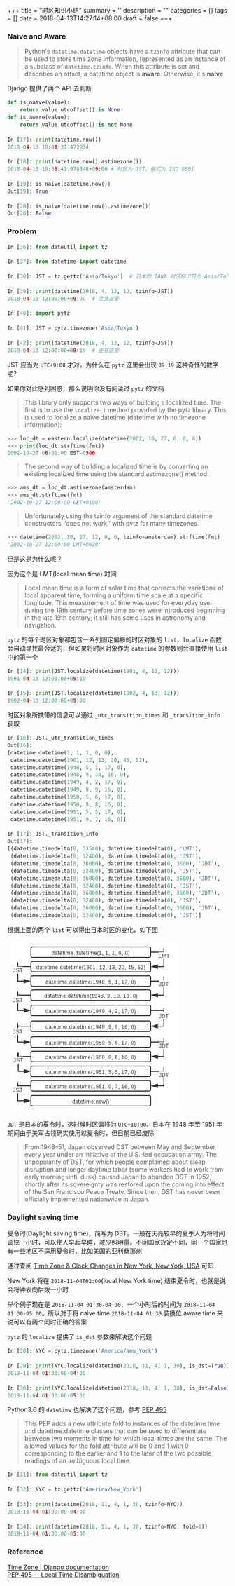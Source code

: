 
+++
title = "时区知识小结"
summary = ''
description = ""
categories = []
tags = []
date = 2018-04-13T14:27:14+08:00
draft = false
+++

### Naive and Aware

>Python's `datetime.datetime` objects have a `tzinfo` attribute that can be used to store time zone information, represented as an instance of a subclass of `datetime.tzinfo`. When this attribute is set and describes an offset, a datetime object is **aware**. Otherwise, it's **naive**

Django 提供了两个 API 去判断

```Python
def is_naive(value):
    return value.utcoffset() is None
def is_aware(value):
    return value.utcoffset() is not None

In [17]: print(datetime.now())
2018-04-13 19:08:31.472934

In [18]: print(datetime.now().astimezone())
2018-04-13 19:08:41.978848+09:00 # 时区为 JST，格式为 ISO 8601

In [19]: is_naive(datetime.now())
Out[19]: True

In [20]: is_naive(datetime.now().astimezone())
Out[20]: False
```

### Problem

```Python
In [36]: from dateutil import tz

In [37]: from datetime import datetime

In [38]: JST = tz.gettz('Asia/Tokyo')  # 日本的 IANA 时区标识符为 Asia/Tokyo

In [39]: print(datetime(2018, 4, 13, 12, tzinfo=JST))
2018-04-13 12:00:00+09:00  # 注意这里

In [40]: import pytz

In [41]: JST = pytz.timezone('Asia/Tokyo')

In [42]: print(datetime(2018, 4, 13, 12, tzinfo=JST))
2018-04-13 12:00:00+09:19  # 还有这里
```

JST 应当为 `UTC+9:00` 才对，为什么在 `pytz` 这里会出现 `09:19` 这种奇怪的数字呢?

如果你对此感到困惑，那么说明你没有阅读过 `pytz` 的文档

>This library only supports two ways of building a localized time. The first is to use the `localize()` method provided by the pytz library. This is used to localize a naive datetime (datetime with no timezone information):
```Python
>>> loc_dt = eastern.localize(datetime(2002, 10, 27, 6, 0, 0))
>>> print(loc_dt.strftime(fmt))
2002-10-27 06:00:00 EST-0500
```
>The second way of building a localized time is by converting an existing localized time using the standard astimezone() method:
```Python
>>> ams_dt = loc_dt.astimezone(amsterdam)
>>> ams_dt.strftime(fmt)
'2002-10-27 12:00:00 CET+0100'
```
>Unfortunately using the tzinfo argument of the standard datetime constructors ‘’does not work’’ with pytz for many timezones.
```Python
>>> datetime(2002, 10, 27, 12, 0, 0, tzinfo=amsterdam).strftime(fmt)
'2002-10-27 12:00:00 LMT+0020'
```

但是这是为什么呢？

因为这个是 LMT(local mean time) 时间

>Local mean time is a form of solar time that corrects the variations of local apparent time, forming a uniform time scale at a specific longitude. This measurement of time was used for everyday use during the 19th century before time zones were introduced beginning in the late 19th century; it still has some uses in astronomy and navigation.

`pytz` 的每个时区对象都包含一系列固定偏移的时区对象的 `list`，`localize` 函数会自动寻找最合适的，但如果将时区对象作为 `datetime` 的参数则会直接使用 `list` 中的第一个

```Python
In [14]: print(JST.localize(datetime(1901, 4, 13, 12)))
1901-04-13 12:00:00+09:19

In [15]: print(JST.localize(datetime(1902, 4, 13, 12)))
1902-04-13 12:00:00+09:00
```

时区对象所携带的信息可以通过 `_utc_transition_times` 和 `_transition_info` 获取

```Python
In [16]: JST._utc_transition_times
Out[16]:
[datetime.datetime(1, 1, 1, 0, 0),
 datetime.datetime(1901, 12, 13, 20, 45, 52),
 datetime.datetime(1948, 5, 1, 17, 0),
 datetime.datetime(1948, 9, 10, 16, 0),
 datetime.datetime(1949, 4, 2, 17, 0),
 datetime.datetime(1949, 9, 9, 16, 0),
 datetime.datetime(1950, 5, 6, 17, 0),
 datetime.datetime(1950, 9, 8, 16, 0),
 datetime.datetime(1951, 5, 5, 17, 0),
 datetime.datetime(1951, 9, 7, 16, 0)]

In [17]: JST._transition_info
Out[17]:
[(datetime.timedelta(0, 33540), datetime.timedelta(0), 'LMT'),
 (datetime.timedelta(0, 32400), datetime.timedelta(0), 'JST'),
 (datetime.timedelta(0, 36000), datetime.timedelta(0, 3600), 'JDT'),
 (datetime.timedelta(0, 32400), datetime.timedelta(0), 'JST'),
 (datetime.timedelta(0, 36000), datetime.timedelta(0, 3600), 'JDT'),
 (datetime.timedelta(0, 32400), datetime.timedelta(0), 'JST'),
 (datetime.timedelta(0, 36000), datetime.timedelta(0, 3600), 'JDT'),
 (datetime.timedelta(0, 32400), datetime.timedelta(0), 'JST'),
 (datetime.timedelta(0, 36000), datetime.timedelta(0, 3600), 'JDT'),
 (datetime.timedelta(0, 32400), datetime.timedelta(0), 'JST')]
```

根据上面的两个 `list` 可以得出日本时区的变化，如下图

![](../../images/2018/04/2018-04-13-21-29-13----.png)

`JDT` 是日本的夏令时，这时候时区偏移为 `UTC+10:00`。日本在 1948 年至 1951 年期间由于美军占领确实使用过夏令时，但目前已经废除

>From 1948–51, Japan observed DST between May and September every year under an initiative of the U.S.-led occupation army. The unpopularity of DST, for which people complained about sleep disruption and longer daytime labor (some workers had to work from early morning until dusk) caused Japan to abandon DST in 1952, shortly after its sovereignty was restored upon the coming into effect of the San Francisco Peace Treaty. Since then, DST has never been officially implemented nationwide in Japan.

### Daylight saving time

夏令时(Daylight saving time)，简写为 DST。一般在天亮较早的夏季人为将时间调快一小时，可以使人早起早睡，减少照明量。不同国家规定不同，同一个国家也有一些地区不适用夏令时，比如美国的亚利桑那州

通过查阅 [Time Zone & Clock Changes in New York, New York, USA](https://www.timeanddate.com/time/zone/usa/new-york) 可知

New York 将在 `2018-11-04T02:00`(local New York time) 结束夏令时，也就是说会将钟表向后拨一小时

举个例子现在是 `2018-11-04 01:30-04:00`，一个小时后的时间为 `2018-11-04 01:30-05:00`。所以对于将 naive time `2018-11-04 01:30` 装换位 aware time 来说可以有两个同时正确的答案

`pytz` 的 `localize` 提供了 `is_dst` 参数来解决这个问题

```Python
In [28]: NYC = pytz.timezone('America/New_York')

In [29]: print(NYC.localize(datetime(2018, 11, 4, 1, 30), is_dst=True))
2018-11-04 01:30:00-04:00

In [30]: print(NYC.localize(datetime(2018, 11, 4, 1, 30), is_dst=False))
2018-11-04 01:30:00-05:00
```

Python3.6 的 `datetime` 也解决了这个问题，参考 [PEP 495](https://www.python.org/dev/peps/pep-0495/)

>This PEP adds a new attribute fold to instances of the datetime.time and datetime.datetime classes that can be used to differentiate between two moments in time for which local times are the same. The allowed values for the fold attribute will be 0 and 1 with 0 corresponding to the earlier and 1 to the later of the two possible readings of an ambiguous local time.

```Python
In [31]: from dateutil import tz

In [32]: NYC = tz.gettz('America/New_York')

In [33]: print(datetime(2018, 11, 4, 1, 30, tzinfo=NYC))
2018-11-04 01:30:00-04:00

In [34]: print(datetime(2018, 11, 4, 1, 30, tzinfo=NYC, fold=1))
2018-11-04 01:30:00-05:00
```

### Reference
[Time Zone | Django documentation](https://docs.djangoproject.com/zh-hans/2.0/topics/i18n/timezones/)  
[PEP 495 -- Local Time Disambiguation](https://www.python.org/dev/peps/pep-0495)

    